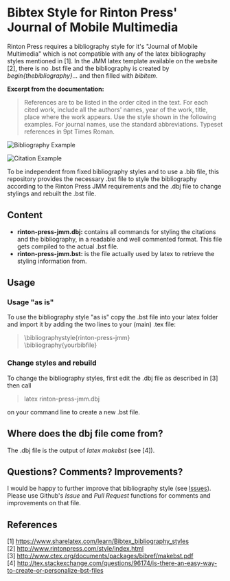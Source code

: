 # Bibtex Style for Rinton Press' Journal of Mobile Multimedia

Rinton Press requires a bibliography style for it's "Journal of Mobile Multimedia" which is not compatible with any of the latex bibliography styles mentioned in [1]. In the JMM latex template available on the website [2], there is no .bst file and the bibliography is created by *begin{thebibliography}...* and then filled with *bibitem*.

**Excerpt from the documentation:**
> References are to be listed in the order cited in the text. For each cited work, include all the authors' names, year of the work, title, place where the work appears. Use the style shown in the following examples. For journal names, use the standard abbreviations. Typeset references in 9pt Times Roman.

![Bibliography Example](https://github.com/eliaskaerle/bibtex-style-rinton-press-jmm/blob/master/bib-example.jpg)

![Citation Example](https://github.com/eliaskaerle/bibtex-style-rinton-press-jmm/blob/master/cite-example.jpg)

To be independent from fixed bibliography styles and to use a .bib file, this repository provides the necessary .bst file to style the bibliography according to the Rinton Press JMM requirements and the .dbj file to change stylings and rebuilt the .bst file.

## Content
 * **rinton-press-jmm.dbj:** contains all commands for styling the citations and the bibliography, in a readable and well commented format. This file gets compiled to the actual .bst file.
 * **rinton-press-jmm.bst:** is the file actually used by latex to retrieve the styling information from.

## Usage
### Usage "as is"
To use the bibliography style "as is" copy the .bst file into your latex folder and import it by adding the two lines to your (main) .tex file:
>  \bibliographystyle{rinton-press-jmm}  
>  \bibliography{yourbibfile}

### Change styles and rebuild
To change the bibliography styles, first edit the .dbj file as described in [3] then call
> latex rinton-press-jmm.dbj

on your command line to create a new .bst file.

## Where does the dbj file come from?
The .dbj file is the output of *latex makebst* (see [4]).

## Questions? Comments? Improvements?
I would be happy to further improve that bibliography style (see [Issues](https://github.com/eliaskaerle/bibtex-style-rinton-press-jmm/issues)). Please use Github's *Issue* and *Pull Request* functions for comments and improvements on that file.

## References
[1] https://www.sharelatex.com/learn/Bibtex_bibliography_styles  
[2] http://www.rintonpress.com/style/index.html  
[3] http://www.ctex.org/documents/packages/bibref/makebst.pdf  
[4] http://tex.stackexchange.com/questions/96174/is-there-an-easy-way-to-create-or-personalize-bst-files

